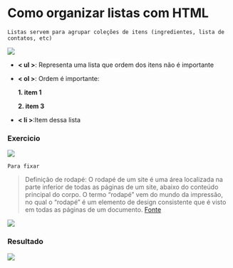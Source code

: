 # Como organizar listas com HTML

`Listas servem para agrupar coleções de itens (ingredientes, lista de contatos, etc)`

![](https://imgur.com/kHX9pNQ.jpg)

* **< ul >**: Representa uma lista que ordem dos itens não é importante
* **< ol >**: Ordem é importante:

   **1. item 1**
   
   **2. item 3**
   
* **< li >**:Item dessa lista

### Exercicio

![](https://imgur.com/md6q0yL.jpg)

`Para fixar`

> Definição de rodapé: O rodapé de um site é uma área localizada na parte inferior de todas as páginas de um site, abaixo do conteúdo principal do corpo. O termo “rodapé” vem do mundo da impressão, no qual o “rodapé” é um elemento de design consistente que é visto em todas as páginas de um documento. [Fonte](https://ember.com.br/101-rodapes-padroes-de-design/#:~:text=Defini%C3%A7%C3%A3o%3A%20O%20rodap%C3%A9%20de%20um,as%20p%C3%A1ginas%20de%20um%20documento.)

![](https://imgur.com/CQhEMcW.jpg)

### Resultado

![](https://imgur.com/CjhpKg0.jpg)


